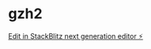 # gzh2

[Edit in StackBlitz next generation editor ⚡️](https://stackblitz.com/~/github.com/lovingman/gzh2)